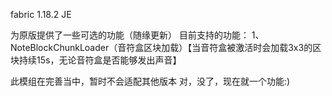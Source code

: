 fabric 1.18.2 JE

为原版提供了一些可选的功能（随缘更新）
目前支持的功能：
1、NoteBlockChunkLoader（音符盒区块加载）【当音符盒被激活时会加载3x3的区块持续15s，无论音符盒是否能够发出声音】

此模组在完善当中，暂时不会适配其他版本
对，没了，现在就一个功能:)
